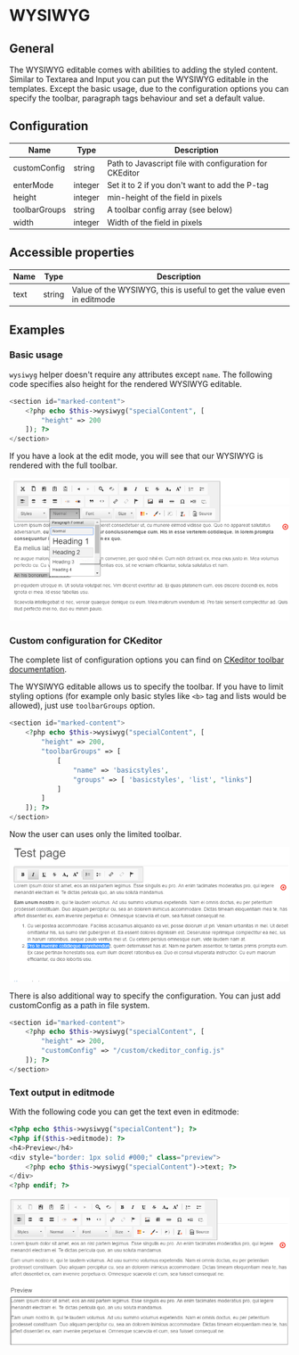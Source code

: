 # WYSIWYG

## General

The WYSIWYG editable comes with abilities to adding the styled content.
Similar to Textarea and Input you can put the WYSIWYG editable in the templates. 
Except the basic usage, due to the configuration options you can specify the toolbar, paragraph tags behaviour and set a default value.
 
## Configuration

| Name          | Type    | Description                                             |
|---------------|---------|---------------------------------------------------------|
| customConfig  | string  | Path to Javascript file with configuration for CKEditor |
| enterMode     | integer | Set it to 2 if you don't want to add the P-tag          |
| height        | integer | min-height of the field in pixels                       |
| toolbarGroups | string  | A toolbar config array (see below)                      |
| width         | integer | Width of the field in pixels                            |

## Accessible properties

| Name            | Type      | Description                                                            |
|-----------------|-----------|------------------------------------------------------------------------|
| text            | string    | Value of the WYSIWYG, this is useful to get the value even in editmode |

## Examples

### Basic usage

`wysiwyg` helper doesn't require any attributes except `name`. 
The following code specifies also height for the rendered WYSIWYG editable.

```php
<section id="marked-content">
    <?php echo $this->wysiwyg("specialContent", [
        "height" => 200
    ]); ?>
</section>
```

If you have a look at the edit mode, you will see that our WYSIWYG is rendered with the full toolbar.

![complete WYSIWYG - editmode](../../img/editables_wysiwyg_basic_editmode.png)


### Custom configuration for CKeditor

The complete list of configuration options you can find on [CKeditor toolbar documentation](http://docs.ckeditor.com/#!/guide/dev_toolbar).

The WYSIWYG editable allows us to specify the toolbar. 
If you have to limit styling options (for example only basic styles like `<b>` tag and lists would be allowed), just use `toolbarGroups` option.

```php
<section id="marked-content">
    <?php echo $this->wysiwyg("specialContent", [
        "height" => 200,
        "toolbarGroups" => [
            [
                "name" => 'basicstyles',
                "groups" => [ 'basicstyles', 'list', "links"]
            ]
        ]
    ]); ?>
</section>
```

Now the user can uses only the limited toolbar.

![Wysiwyg with limited toolbar - editmode](../../img/editables_wysiwyg_toolbar_editmode.png)


There is also additional way to specify the configuration. You can just add customConfig as a path in file system.

```php
<section id="marked-content">
    <?php echo $this->wysiwyg("specialContent", [
        "height" => 200,
        "customConfig" => "/custom/ckeditor_config.js"
    ]); ?>
</section>
```

### Text output in editmode

With the following code you can get the text even in editmode:

```php
<?php echo $this->wysiwyg("specialContent"); ?>
<?php if($this->editmode): ?>
<h4>Preview</h4>
<div style="border: 1px solid #000;" class="preview">
    <?php echo $this->wysiwyg("specialContent")->text; ?>
</div>
<?php endif; ?>
```

![WYSIWYG with preview - editmode](../../img/editables_wysiwyg_with_preview_editmode.png)